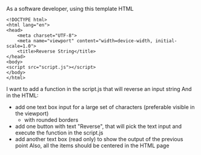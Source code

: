 As a software developer, using this template HTML
```
<!DOCTYPE html>
<html lang="en">
<head>
    <meta charset="UTF-8">
    <meta name="viewport" content="width=device-width, initial-scale=1.0">
    <title>Reverse String</title>    
</head>
<body>
<script src="script.js"></script>
</body>
</html>
```

I want to add a function in the script.js that will reverse an input string
And in the HTML:
- add one text box input for a large set of characters (preferable visible in the viewport)
  - with rounded borders
- add one button with text "Reverse", that will pick the text input and execute the function in the script.js
- add another text box (read only) to show the output of the previous point
Also, all the items should be centered in the HTML page
